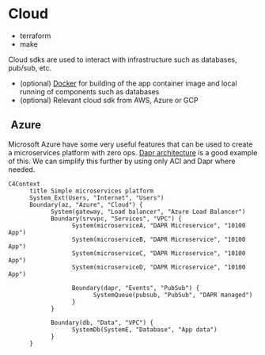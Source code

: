 # Cloud

- terraform
- make

Cloud sdks are used to interact with infrastructure such as databases, pub/sub, etc.

- (optional) [Docker](https://www.docker.com/) for building of the app container image and local running of components such as databases
- (optional) Relevant cloud sdk from AWS, Azure or GCP

##  Azure

Microsoft Azure have some very useful features that can be used to create a microservices platform with zero ops.
[Dapr architecture](https://learn.microsoft.com/en-us/azure/architecture/example-scenario/serverless/microservices-with-container-apps-dapr) is a good example of this.
We can simplify this further by using only ACI and Dapr where needed.

```mermaid
C4Context
      title Simple microservices platform
      System_Ext(Users, "Internet", "Users")
      Boundary(az, "Azure", "Cloud") {
            System(gateway, "Load balancer", "Azure Load Balancer")
            Boundary(srvvpc, "Services", "VPC") {
                  System(microserviceA, "DAPR Microservice", "10100 App")
                  System(microserviceB, "DAPR Microservice", "10100 App")
                  System(microserviceC, "DAPR Microservice", "10100 App")
                  System(microserviceD, "DAPR Microservice", "10100 App")

                  Boundary(dapr, "Events", "PubSub") {
                        SystemQueue(pubsub, "PubSub", "DAPR managed")
                  }
            }

            Boundary(db, "Data", "VPC") {
                  SystemDb(SystemE, "Database", "App data")
            }
      }

```
